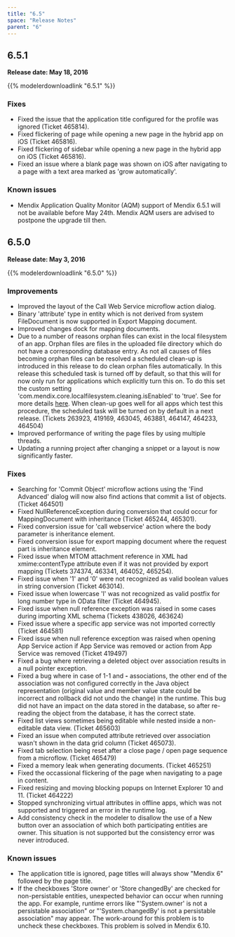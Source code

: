 ```yaml
---
title: "6.5"
space: "Release Notes"
parent: "6"
---
```


## 6.5.1

**Release date: May 18, 2016**

{{% modelerdownloadlink "6.5.1" %}}

### Fixes

*   Fixed the issue that the application title configured for the profile was ignored (Ticket 465814).
*   Fixed flickering of page while opening a new page in the hybrid app on iOS (Ticket 465816).
*   Fixed flickering of sidebar while opening a new page in the hybrid app on iOS (Ticket 465816).
*   Fixed an issue where a blank page was shown on iOS after navigating to a page with a text area marked as 'grow automatically'.

### Known issues

*   Mendix Application Quality Monitor (AQM) support of Mendix 6.5.1 will not be available before May 24th. Mendix AQM users are advised to postpone the upgrade till then.

## 6.5.0

**Release date: May 3, 2016**

{{% modelerdownloadlink "6.5.0" %}}

### Improvements

*   Improved the layout of the Call Web Service microflow action dialog.
*   Binary 'attribute' type in entity which is not derived from system FileDocument is now supported in Export Mapping document.
*   Improved changes dock for mapping documents.
*   Due to a number of reasons orphan files can exist in the local filesystem of an app. Orphan files are files in the uploaded file directory which do not have a corresponding database entry. As not all causes of files becoming orphan files can be resolved a scheduled clean-up is introduced in this release to do clean orphan files automatically. In this release this scheduled task is turned off by default, so that this will for now only run for applications which explicitly turn this on. To do this set the custom setting 'com.mendix.core.localfilesystem.cleaning.isEnabled' to 'true'. See for more details [here](/refguide6/custom-settings). When clean-up goes well for all apps which test this procedure, the scheduled task will be turned on by default in a next release. (Tickets 263923, 419169, 463045, 463881, 464147, 464233, 464504)
*   Improved performance of writing the page files by using multiple threads.
*   Updating a running project after changing a snippet or a layout is now significantly faster.

### Fixes

*   Searching for 'Commit Object' microflow actions using the 'Find Advanced' dialog will now also find actions that commit a list of objects. (Ticket 464501)
*   Fixed NullReferenceException during conversion that could occur for MappingDocument with inheritance (Ticket 465244, 465301).
*   Fixed conversion issue for 'call webservice' action where the body parameter is inheritance element.
*   Fixed conversion issue for export mapping document where the request part is inheritance element.
*   Fixed issue when MTOM attachment reference in XML had xmime:contentType attribute even if it was not provided by export mapping (Tickets 374374, 463341, 464052, 465254).
*   Fixed issue when '1' and '0' were not recognized as valid boolean values in string conversion (Ticket 463014).
*   Fixed issue when lowercase 'l' was not recognized as valid postfix for long number type in OData filter (Ticket 464945).
*   Fixed issue when null reference exception was raised in some cases during importing XML schema (Tickets 438026, 463624)
*   Fixed issue where a specific app service was not imported correctly (Ticket 464581)
*   Fixed issue when null reference exception was raised when opening App Service action if App Service was removed or action from App Service was removed (Ticket 419497)
*   Fixed a bug where retrieving a deleted object over association results in a null pointer exception.
*   Fixed a bug where in case of 1-1 and **-** associations, the other end of the association was not configured correctly in the Java object representation (original value and member value state could be incorrect and rollback did not undo the change) in the runtime. This bug did not have an impact on the data stored in the database, so after re-reading the object from the database, it has the correct state.
*   Fixed list views sometimes being editable while nested inside a non-editable data view. (Ticket 465603)
*   Fixed an issue when computed attribute retrieved over association wasn't shown in the data grid column (Ticket 465073).
*   Fixed tab selection being reset after a close page / open page sequence from a microflow. (Ticket 465479)
*   Fixed a memory leak when generating documents. (Ticket 465251)
*   Fixed the occassional flickering of the page when navigating to a page in content.
*   Fixed resizing and moving blocking popups on Internet Explorer 10 and 11\. (Ticket 464222)
*   Stopped synchronizing virtual attributes in offline apps, which was not supported and triggered an error in the runtime log.
*   Add consistency check in the modeler to disallow the use of a New button over an association of which both participating entities are owner. This situation is not supported but the consistency error was never introduced.

### Known issues

*   The application title is ignored, page titles will always show "Mendix 6" followed by the page title. 
*   If the checkboxes 'Store owner' or 'Store changedBy' are checked for non-persistable entities, unexpected behavior can occur when running the app. For example, runtime errors like "'System.owner' is not a persistable association" or "'System.changedBy' is not a persistable association" may appear. The work-around for this problem is to uncheck these checkboxes. This problem is solved in Mendix 6.10.
